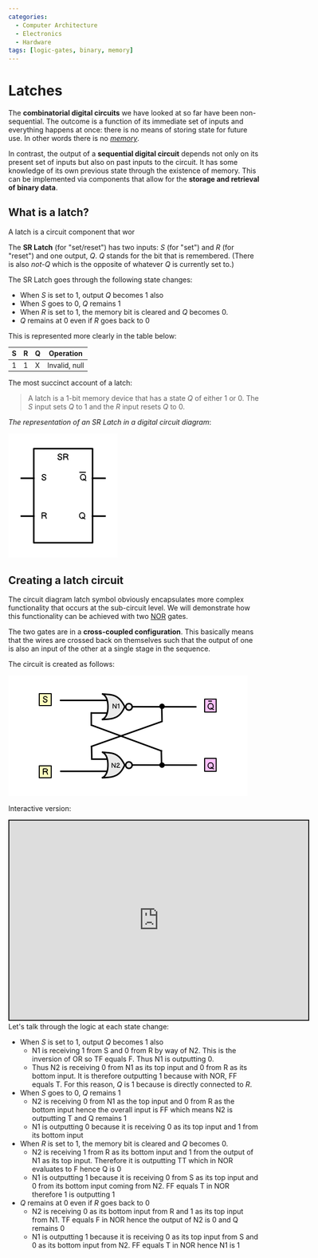 ```yaml
---
categories:
  - Computer Architecture
  - Electronics
  - Hardware
tags: [logic-gates, binary, memory]
---
```


# Latches

The **combinatorial digital circuits** we have looked at so far have been
non-sequential. The outcome is a function of its immediate set of inputs and
everything happens at once: there is no means of storing state for future use.
In other words there is no _[memory](Memory.md)_.

In contrast, the output of a **sequential digital circuit** depends not only on
its present set of inputs but also on past inputs to the circuit. It has some
knowledge of its own previous state through the existence of memory. This can be
implemented via components that allow for the **storage and retrieval of binary
data**.

## What is a latch?

A latch is a circuit component that wor

The **SR Latch** (for "set/reset") has two inputs: _S_ (for "set") and _R_ (for
"reset") and one output, _Q_. _Q_ stands for the bit that is remembered. (There
is also _not-Q_ which is the opposite of whatever _Q_ is currently set to.)

The SR Latch goes through the following state changes:

- When _S_ is set to 1, output _Q_ becomes 1 also
- When _S_ goes to 0, _Q_ remains 1
- When _R_ is set to 1, the memory bit is cleared and _Q_ becomes 0.
- _Q_ remains at 0 even if _R_ goes back to 0

This is represented more clearly in the table below:

| S   | R   | Q   | Operation     |
| --- | --- | --- | ------------- |
| 1   | 1   | X   | Invalid, null |

The most succinct account of a latch:

> A latch is a 1-bit memory device that has a state _Q_ of either 1 or 0. The
> _S_ input sets _Q_ to 1 and the _R_ input resets _Q_ to 0.

_The representation of an SR Latch in a digital circuit diagram_:

![](/img/sr_latch_diagram.png)

## Creating a latch circuit

The circuit diagram latch symbol obviously encapsulates more complex
functionality that occurs at the sub-circuit level. We will demonstrate how this
functionality can be achieved with two
[NOR](Logic_gates.md#nor-gate) gates.

The two gates are in a **cross-coupled configuration**. This basically means
that the wires are crossed back on themselves such that the output of one is
also an input of the other at a single stage in the sequence.

The circuit is created as follows:

![](/img/sr_latch_logic_circuit.png)

Interactive version:

<iframe src="https://circuitverse.org/simulator/embed/nor-latch-0869192c-7d7b-4161-b13f-3f72c1bce8e9" style="border-width:; border-style: solid; border-color:;" name="myiframe" id="projectPreview" scrolling="no" frameborder="1" marginheight="0px" marginwidth="0px" height="400" width="600" allowFullScreen></iframe>

<br />
Let's talk through the logic at each state change:

- When _S_ is set to 1, output _Q_ becomes 1 also
  - N1 is receiving 1 from S and 0 from R by way of N2. This is the inversion of
    OR so TF equals F. Thus N1 is outputting 0.
  - Thus N2 is receiving 0 from N1 as its top input and 0 from R as its bottom
    input. It is therefore outputting 1 because with NOR, FF equals T. For this
    reason, _Q_ is 1 because is directly connected to _R_.
- When _S_ goes to 0, _Q_ remains 1
  - N2 is receiving 0 from N1 as the top input and 0 from R as the bottom input
    hence the overall input is FF which means N2 is outputting T and Q remains 1
  - N1 is outputting 0 because it is receiving 0 as its top input and 1 from its
    bottom input
- When _R_ is set to 1, the memory bit is cleared and _Q_ becomes 0.
  - N2 is receiving 1 from R as its bottom input and 1 from the output of N1 as
    its top input. Therefore it is outputting TT which in NOR evaluates to F
    hence Q is 0
  - N1 is outputting 1 because it is receiving 0 from S as its top input and 0
    from its bottom input coming from N2. FF equals T in NOR therefore 1 is
    outputting 1
- _Q_ remains at 0 even if _R_ goes back to 0
  - N2 is receiving 0 as its bottom input from R and 1 as its top input from N1.
    TF equals F in NOR hence the output of N2 is 0 and Q remains 0
  - N1 is outputting 1 because it is receiving 0 as its top input from S and 0
    as its bottom input from N2. FF equals T in NOR hence N1 is 1
